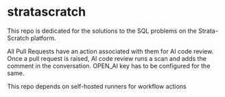 # stratascratch
This repo is dedicated for the solutions to the SQL problems on the Strata-Scratch platform.

All Pull Requests have an action associated with them for AI code review. 
Once a pull request is raised, AI code review runs a scan and adds the comment in the conversation.
OPEN_AI key has to be configured for the same.

This repo depends on self-hosted runners for workflow actions
